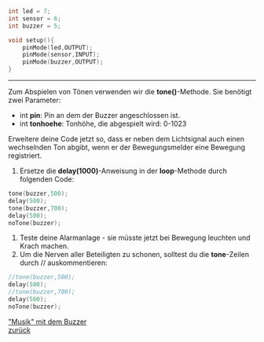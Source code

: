 ```C++
int led = 7;
int sensor = 6;
int buzzer = 5;

void setup(){
    pinMode(led,OUTPUT);
    pinMode(sensor,INPUT);
    pinMode(buzzer,OUTPUT);
}

```
***
Zum Abspielen von Tönen verwenden wir die **tone()**-Methode. Sie benötigt zwei Parameter:
- int **pin**: Pin an dem der Buzzer angeschlossen ist.
- int **tonhoehe**: Tonhöhe, die abgespielt wird: 0-1023

Erweitere deine Code jetzt so, dass er neben dem Lichtsignal auch einen wechselnden Ton abgibt, wenn er der Bewegungsmelder eine Bewegung registriert.  

1. Ersetze die **delay(1000)**-Anweisung in der **loop**-Methode durch folgenden Code:  
```C++
tone(buzzer,500);
delay(500);
tone(buzzer,700);
delay(500);
noTone(buzzer);
```
1. Teste deine Alarmanlage - sie müsste jetzt bei Bewegung leuchten und Krach machen.
2. Um die Nerven aller Beteiligten zu schonen, solltest du die **tone**-Zeilen durch // auskommentieren:
```C++
//tone(buzzer,500);
delay(500);
//tone(buzzer,700);
delay(500);
noTone(buzzer);
```
["Musik" mit dem Buzzer](weiter.html)   
[zurück](../index.html)
